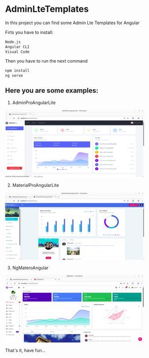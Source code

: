# AdminLteTemplates
In this project you can find some Admin Lte Templates for Angular

Firts you have to install:

    Node.js
    Angular CLI
    Visual Code

Then you have to run the next command

    npm install
    ng serve

## Here you are some examples:

1. AdminProAngularLite 

<img src="./assets/AdminProAngularLite.png" alt="AdminProAngularLite" title="AdminProAngularLite" width=450 height=220/>

2. MaterialProAngularLite

<img src="./assets/MaterialProAngularLite.png" alt="MaterialProAngularLite" title="MaterialProAngularLite" width=450 height=220/>

3. NgMateroAngular

<img src="./assets/NgMateroAngular.png" alt="NgMateroAngular" title="NgMateroAngular" width=450 height=220/>

That's it, have fun...
